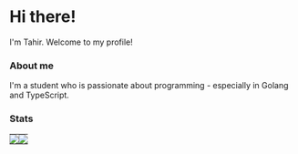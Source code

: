 # Hi there!
I'm Tahir. Welcome to my profile!

### About me
I'm a student who is passionate about programming - especially in Golang and TypeScript.

### Stats 

<table style="margin-left:auto;margin-right:auto">
  <tr>
    <td align="center" style="padding:0;width:50%;">
      <img src="https://github-readme-stats.vercel.app/api?username=pastc&theme=city_lights&show_icons=true&hide_border=true&count_private=true" />
    </td>
    <td align="center" style="padding:0;width:50%;">
      <img src="https://github-readme-stats.vercel.app/api/top-langs/?username=pastc&theme=city_lights&show_icons=true&hide_border=true&layout=compact" />
    </td>
  </tr>
</table>
